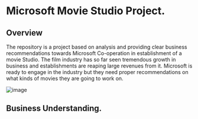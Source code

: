 # Microsoft Movie Studio Project.

## Overview

The repository is a project based on analysis and providing clear business recommendations towards  Microsoft Co-operation in establishment of a movie Studio. 
The film industry has so far seen tremendous growth in business and establishments are reaping large revenues from it. Microsoft is ready to engage in the 
industry but they need proper recommendations on what kinds of movies they are going to work on.

![image](https://user-images.githubusercontent.com/110450673/187027776-183b2e9f-dfdd-4336-8209-71eaeb5ba2d9.png)

## Business Understanding.
